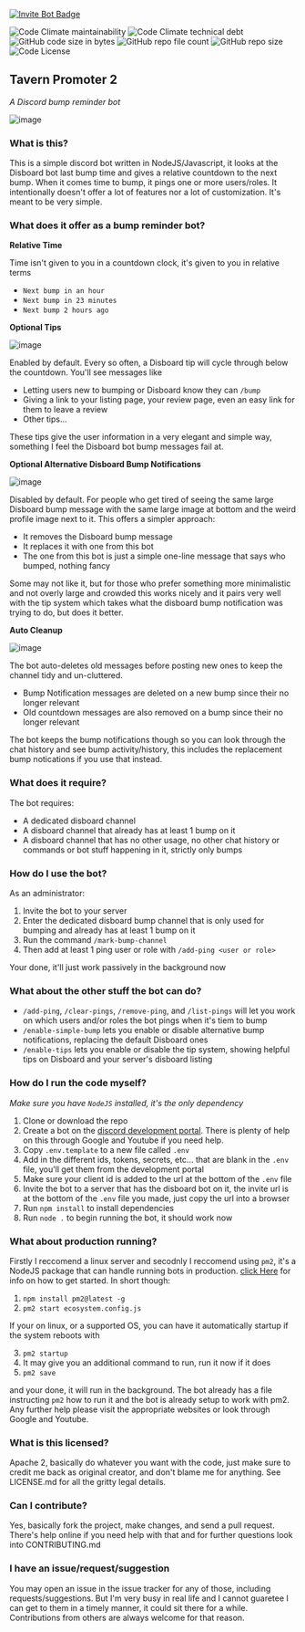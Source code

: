 [![Invite Bot Badge](https://img.shields.io/static/v1?label=Discord%20Bot&message=Invite&color=blue&style=for-the-badge&logo=discord&logoColor=white)](https://discord.com/api/oauth2/authorize?client_id=1023618399374413987&permissions=277025597440&scope=bot%20applications.commands)

![Code Climate maintainability](https://img.shields.io/codeclimate/maintainability/junebug12851/tavern-promoter-2?style=flat-square)
![Code Climate technical debt](https://img.shields.io/codeclimate/tech-debt/junebug12851/tavern-promoter-2?style=flat-square)
![GitHub code size in bytes](https://img.shields.io/github/languages/code-size/junebug12851/tavern-promoter-2?style=flat-square)
![GitHub repo file count](https://img.shields.io/github/directory-file-count/junebug12851/tavern-promoter-2)
![GitHub repo size](https://img.shields.io/github/repo-size/junebug12851/tavern-promoter-2?style=flat-square)
![Code License](https://img.shields.io/github/license/junebug12851/tavern-promoter-2)

## Tavern Promoter 2
*A Discord bump reminder bot*

![image](https://user-images.githubusercontent.com/1305564/194155718-97511aac-3e3a-4a2b-acc4-8d71fcdf64b0.png)

### What is this?

This is a simple discord bot written in NodeJS/Javascript, it looks at the Disboard bot last bump time and gives a relative countdown to the next bump. When it comes time to bump, it pings one or more users/roles. It intentionally doesn't offer a lot of features nor a lot of customization. It's meant to be very simple.

### What does it offer as a bump reminder bot?

**Relative Time**

Time isn't given to you in a countdown clock, it's given to you in relative terms

* `Next bump in an hour`
* `Next bump in 23 minutes`
* `Next bump 2 hours ago`

**Optional Tips**

![image](https://user-images.githubusercontent.com/1305564/194155930-097a7111-4c33-477e-979c-bd26cc93f583.png)

Enabled by default. Every so often, a Disboard tip will cycle through below the countdown. You'll see messages like

* Letting users new to bumping or Disboard know they can `/bump`
* Giving a link to your listing page, your review page, even an easy link for them to leave a review
* Other tips...

These tips give the user information in a very elegant and simple way, something I feel the Disboard bot bump messages fail at.

**Optional Alternative Disboard Bump Notifications**

![image](https://user-images.githubusercontent.com/1305564/194156240-74960b91-727a-4535-a759-aaadd176a87e.png)

Disabled by default. For people who get tired of seeing the same large Disboard bump message with the same large image at bottom and the weird profile image next to it. This offers a simpler approach:

* It removes the Disboard bump message
* It replaces it with one from this bot
* The one from this bot is just a simple one-line message that says who bumped, nothing fancy

Some may not like it, but for those who prefer something more minimalistic and not overly large and crowded this works nicely and it pairs very well with the tip system which takes what the disboard bump notification was trying to do, but does it better.

**Auto Cleanup**

![image](https://user-images.githubusercontent.com/1305564/194156791-ac16b166-41b6-4698-bb86-78b4adc4692d.png)

The bot auto-deletes old messages before posting new ones to keep the channel tidy and un-cluttered.

* Bump Notification messages are deleted on a new bump since their no longer relevant
* Old countdown messages are also removed on a bump since their no longer relevant

The bot keeps the bump notifications though so you can look through the chat history and see bump activity/history, this includes the replacement bump notications if you use that instead.

### What does it require?

The bot requires:

* A dedicated disboard channel
* A disboard channel that already has at least 1 bump on it
* A disboard channel that has no other usage, no other chat history or commands or bot stuff happening in it, strictly only bumps

### How do I use the bot?

As an administrator:

1. Invite the bot to your server
2. Enter the dedicated disboard bump channel that is only used for bumping and already has at least 1 bump on it
3. Run the command `/mark-bump-channel`
4. Then add at least 1 ping user or role with `/add-ping <user or role>`

Your done, it'll just work passively in the background now

### What about the other stuff the bot can do?

* `/add-ping`, `/clear-pings`, `/remove-ping`, and `/list-pings` will let you work on which users and/or roles the bot pings when it's tiem to bump
* `/enable-simple-bump` lets you enable or disable alternative bump notifications, replacing the default Disboard ones
* `/enable-tips` lets you enable or disable the tip system, showing helpful tips on Disboard and your server's disboard listing

### How do I run the code myself?

*Make sure you have `NodeJS` installed, it's the only dependency*

1. Clone or download the repo
2. Create a bot on the [discord development portal](https://discord.com/developers/applications). There is plenty of help on this through Google and Youtube if you need help.
3. Copy `.env.template` to a new file called `.env`
4. Add in the different ids, tokens, secrets, etc... that are blank in the `.env` file, you'll get them from the development portal
5. Make sure your client id is added to the url at the bottom of the `.env` file
6. Invite the bot to a server that has the disboard bot on it, the invite url is at the bottom of the `.env` file you made, just copy the url into a browser
7. Run `npm install` to install dependencies
8. Run `node .` to begin running the bot, it should work now

### What about production running?

Firstly I reccomend a linux server and secodnly I reccomend using `pm2`, it's a NodeJS package that can handle running bots in production. [click Here](https://pm2.keymetrics.io/docs/usage/quick-start/) for info on how to get started. In short though:

1. `npm install pm2@latest -g`
2. `pm2 start ecosystem.config.js`

If your on linux, or a supported OS, you can have it automatically startup if the system reboots with

3. `pm2 startup`
4. It may give you an additional command to run, run it now if it does
4. `pm2 save`

and your done, it will run in the background. The bot already has a file instructing `pm2` how to run it and the bot is already setup to work with pm2. Any further help please visit the appropriate websites or look through Google and Youtube.

### What is this licensed?

Apache 2, basically do whatever you want with the code, just make sure to credit me back as original creator, and don't blame me for anything.
See LICENSE.md for all the gritty legal details.

### Can I contribute?

Yes, basically fork the project, make changes, and send a pull request. There's help online if you need help with that and for further questions look into CONTRIBUTING.md

### I have an issue/request/suggestion

You may open an issue in the issue tracker for any of those, including requests/suggestions. But I'm very busy in real life and I cannot guaretee I can get to them in a timely manner, it could sit there for a while. Contributions from others are always welcome for that reason.
